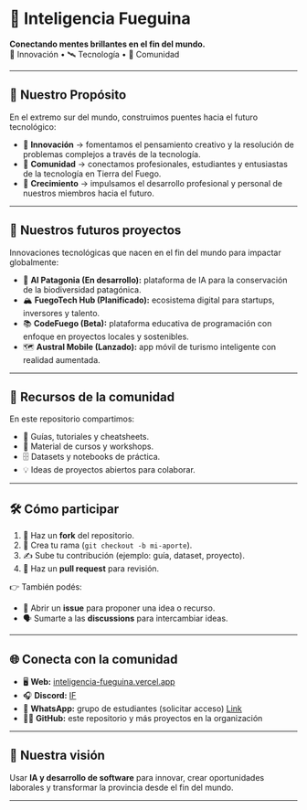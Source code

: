 # 🧭 Inteligencia Fueguina  
**Conectando mentes brillantes en el fin del mundo.**  
🌋 Innovación • 🛰️ Tecnología • 🐧 Comunidad  

---

## 🌌 Nuestro Propósito  
En el extremo sur del mundo, construimos puentes hacia el futuro tecnológico:  

- 🎨 **Innovación** → fomentamos el pensamiento creativo y la resolución de problemas complejos a través de la tecnología.  
- 🤝 **Comunidad** → conectamos profesionales, estudiantes y entusiastas de la tecnología en Tierra del Fuego.  
- 🚀 **Crecimiento** → impulsamos el desarrollo profesional y personal de nuestros miembros hacia el futuro.  

---

## 🔮 Nuestros futuros proyectos
Innovaciones tecnológicas que nacen en el fin del mundo para impactar globalmente:  

- 🐋 **AI Patagonia (En desarrollo):** plataforma de IA para la conservación de la biodiversidad patagónica.  
- 🏔️ **FuegoTech Hub (Planificado):** ecosistema digital para startups, inversores y talento.  
- 📚 **CodeFuego (Beta):** plataforma educativa de programación con enfoque en proyectos locales y sostenibles.  
- 🗺️ **Austral Mobile (Lanzado):** app móvil de turismo inteligente con realidad aumentada.  

---

## 📂 Recursos de la comunidad  
En este repositorio compartimos:  
- 📘 Guías, tutoriales y cheatsheets.  
- 🧪 Material de cursos y workshops.  
- 🗄️ Datasets y notebooks de práctica.  
- 💡 Ideas de proyectos abiertos para colaborar.  

---

## 🛠️ Cómo participar  
1. 🍴 Haz un **fork** del repositorio.  
2. 🌱 Crea tu rama (`git checkout -b mi-aporte`).  
3. ✍️ Sube tu contribución (ejemplo: guía, dataset, proyecto).  
4. 🔄 Haz un **pull request** para revisión.  

👉 También podés:  
- 📌 Abrir un **issue** para proponer una idea o recurso.  
- 🗣️ Sumarte a las **discussions** para intercambiar ideas.  

---

## 🌐 Conecta con la comunidad  
- 🖥️ **Web:** [inteligencia-fueguina.vercel.app](https://inteligencia-fueguina.vercel.app/)  
- 🎧 **Discord:** [IF](https://discord.com/invite/UDgRXnzDkk)  
- 📲 **WhatsApp:** grupo de estudiantes (solicitar acceso) [Link](https://chat.whatsapp.com/JFCtaXko5mdB8yRmCU4PFy?mode=ems_share_t)
- 🧑‍💻 **GitHub:** este repositorio y más proyectos en la organización  

---

## 🌠 Nuestra visión  
Usar **IA y desarrollo de software** para innovar, crear oportunidades laborales y transformar la provincia desde el fin del mundo.  

---
